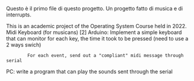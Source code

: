 Questo è il primo file di questo progetto.
Un progetto fatto di musica e di interrupts.

This is an academic project of the Operating System Course held in 2022.
Midi Keyboard (for musicans) [2]
   Arduino: Implement a simple keyboard that can monitor for each key,
            the time it took to be pressed (need to use a 2 ways swich)

            For each event, send out a "compliant" midi message through serial

   PC:      write a program that can play the sounds sent through the serial
